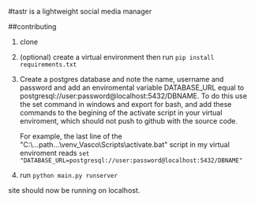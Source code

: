 #tastr is a lightweight social media manager

##contributing
1. clone
2. (optional) create a virtual environment then run `pip install requirements.txt`

3. Create a postgres database and note the name, username and password
    and add an enviromental variable
    DATABASE_URL equal to postgresql://user:password@localhost:5432/DBNAME.
    To do this use the set command in windows and export for bash,
    and add these commands to the begining of
    the activate script in your virtual enviroment,
    which should not push to github with the source code.


    For example, the last line of the "C:\\...path...\\venv_Vasco\\Scripts\\activate.bat"
    script in my virtual enviroment reads
    `set "DATABASE_URL=postgresql://user:password@localhost:5432/DBNAME"`

4. run `python main.py runserver`

site should now be running on localhost.
